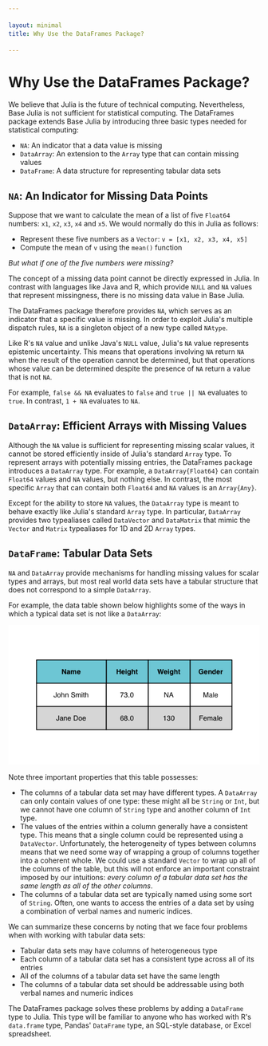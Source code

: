 ```yaml
---

layout: minimal
title: Why Use the DataFrames Package?

---
```


# Why Use the DataFrames Package?

We believe that Julia is the future of technical computing. Nevertheless, Base Julia is not sufficient for statistical computing. The DataFrames package extends Base Julia by introducing three basic types needed for statistical computing:

* `NA`: An indicator that a data value is missing
* `DataArray`: An extension to the `Array` type that can contain missing values
* `DataFrame`: A data structure for representing tabular data sets

## `NA`: An Indicator for Missing Data Points

Suppose that we want to calculate the mean of a list of five `Float64` numbers: `x1`, `x2`, `x3`, `x4` and `x5`. We would normally do this in Julia as follows:

* Represent these five numbers as a `Vector`: `v = [x1, x2, x3, x4, x5]`
* Compute the mean of `v` using the `mean()` function

_But what if one of the five numbers were missing?_

The concept of a missing data point cannot be directly expressed in Julia. In contrast with languages like Java and R, which provide `NULL` and `NA` values that represent missingness, there is no missing data value in Base Julia.

The DataFrames package therefore provides `NA`, which serves as an indicator that a specific value is missing. In order to exploit Julia's multiple dispatch rules, `NA` is a singleton object of a new type called `NAtype`.

Like R's `NA` value and unlike Java's `NULL` value, Julia's `NA` value represents epistemic uncertainty. This means that operations involving `NA` return `NA` when the result of the operation cannot be determined, but that operations whose value can be determined despite the presence of `NA` return a value that is not `NA`.

For example, `false && NA` evaluates to `false` and `true || NA`  evaluates to `true`. In contrast, `1 + NA` evaluates to `NA`.

## `DataArray`: Efficient Arrays with Missing Values

Although the `NA` value is sufficient for representing missing scalar values, it cannot be stored efficiently inside of Julia's standard `Array` type. To represent arrays with potentially missing entries, the DataFrames package introduces a `DataArray` type. For example, a `DataArray{Float64}` can contain `Float64` values and `NA` values, but nothing else. In contrast, the most specific `Array` that can contain both `Float64` and `NA` values is an `Array{Any}`.

Except for the ability to store `NA` values, the `DataArray` type is meant to behave exactly like Julia's standard `Array` type. In particular, `DataArray` provides two typealiases called `DataVector` and `DataMatrix` that mimic the `Vector` and `Matrix` typealiases for 1D and 2D `Array` types.

## `DataFrame`: Tabular Data Sets

`NA` and `DataArray` provide mechanisms for handling missing values for scalar types and arrays, but most real world data sets have a tabular structure that does not correspond to a simple `DataArray`.

For example, the data table shown below highlights some of the ways in which a typical data set is not like a `DataArray`:

![Tabular Data](figures/data.png)

Note three important properties that this table possesses:

* The columns of a tabular data set may have different types. A `DataArray` can only contain values of one type: these might all be `String` or `Int`, but we cannot have one column of `String` type and another column of `Int` type.
* The values of the entries within a column generally have a consistent type. This means that a single column could be represented using a `DataVector`. Unfortunately, the heterogeneity of types between columns means that we need some way of wrapping a group of columns together into a coherent whole. We could use a standard `Vector` to wrap up all of the columns of the table, but this will not enforce an important constraint imposed by our intuitions: _every column of a tabular data set has the same length as all of the other columns_.
* The columns of a tabular data set are typically named using some sort of `String`. Often, one wants to access the entries of a data set by using a combination of verbal names and numeric indices.

We can summarize these concerns by noting that we face four problems when with working with tabular data sets:

* Tabular data sets may have columns of heterogeneous type
* Each column of a tabular data set has a consistent type across all of its entries
* All of the columns of a tabular data set have the same length
* The columns of a tabular data set should be addressable using both verbal names and numeric indices

The DataFrames package solves these problems by adding a `DataFrame` type to Julia. This type will be familiar to anyone who has worked with R's `data.frame` type, Pandas' `DataFrame` type, an SQL-style database, or Excel spreadsheet.
